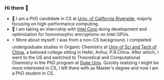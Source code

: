### Hi there 👋

<!--
**yzhaiustc/yzhaiustc** is a ✨ _special_ ✨ repository because its `README.md` (this file) appears on your GitHub profile.

Here are some ideas to get you started:

- 🔭 I’m currently working on ...
- 🌱 I’m currently learning ...
- 👯 I’m looking to collaborate on ...
- 🤔 I’m looking for help with ...
- 💬 Ask me about ...
- 📫 How to reach me: ...
- 😄 Pronouns: ...
- ⚡ Fun fact: ...
-->
- 🔭 I am a PhD candidate in CS at [Univ. of California Riverside](https://www.ucr.edu/), majorly focusing on high-performance computing.
- 🌱 I am taking an internship with [Intel Corp](https://www.intel.com/content/www/us/en/homepage.html) doing development and optimization for homomorphic encryptions on Intel GPUs.
- ⚡ More about myself: I was from a non-CS background. I completed undergraduate studies in Organic Chemistry at [Univ of Sci and Tech of China](https://en.ustc.edu.cn/), a beloved college sitting in Hefei, Anhui, P.R.China. After which, I went to the US and switched to Theoretical and Computational Chemistry in the PhD program at [Duke Univ](https://duke.edu/). Quickly realizing I might be more interested in CS, I left there with as Master's degree and now I am a PhD student in CS.
